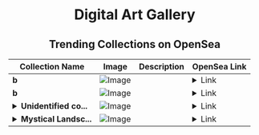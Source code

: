 <div align="center">

# Digital Art Gallery

## Trending Collections on OpenSea

| Collection Name                       | Image                                                                                     | Description                       | OpenSea Link                                                                                          |
|---------------------------------------|-------------------------------------------------------------------------------------------|-----------------------------------|--------------------------------------------------------------------------------------------------------|
| **b** | ![Image](https://i.seadn.io/s/raw/files/c17defe12e0ea1cd603439d3e196338f.jpg?w=500&auto=format?w=200&auto=format) |  | <details><summary>Link</summary>[b](https://opensea.io/collection/b-8451)</details> |
| **b** | ![Image](https://i.seadn.io/s/raw/files/2e51f0ced806697ab50f64bcf41b01fe.jpg?w=500&auto=format?w=200&auto=format) |  | <details><summary>Link</summary>[b](https://opensea.io/collection/b-8450)</details> |
| **<details><summary>Unidentified co...</summary>Unidentified contract e962cd6c-ecc2-45a9-8724-4bc1f5ed44db</details>** | ![Image](https://i.seadn.io/s/raw/files/a837708742ad8afcb35eb60ba787976d.jpg?w=500&auto=format?w=200&auto=format) |  | <details><summary>Link</summary>[Unidentified contract e962cd6c-ecc2-45a9-8724-4bc1f5ed44db](https://opensea.io/collection/unidentified-contract-e962cd6c-ecc2-45a9-8724-4bc1)</details> |
| **<details><summary>Mystical Landsc...</summary>Mystical Landscapes</details>** | ![Image](https://i.seadn.io/s/raw/files/78422d9848c94e1ae03dc50569a8fdcf.jpg?w=500&auto=format?w=200&auto=format) |  | <details><summary>Link</summary>[Mystical Landscapes](https://opensea.io/collection/mystical-landscapes-6)</details> |

</div>
